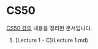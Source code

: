 # CS50
[CS50 강의](https://youtu.be/jjqgP9dpD1k?si=uELf3d77PDFR-Ni-) 내용을 정리한 문서입니다.

1. [Lecture 1 - C](Lecture 1.md)
